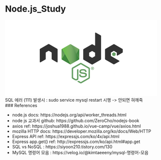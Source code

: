 # Node.js_Study  
<img src="nodejs.png"/>
<div>SQL 에러 (111) 발생시 : sudo service mysql restart 시행 -> 안되면 혀깨죽</div>
### References  
<ul>
	<li>node.js docs: https://nodejs.org/api/worker_threads.html</li>
	<li>node js 교과서 github: https://github.com/ZeroCho/nodejs-book</li>
	<li>axios ref: https://joshua1988.github.io/vue-camp/vue/axios.html</li>
	<li>mozilla HTTP docs: https://developer.mozilla.org/ko/docs/Web/HTTP</li>
	<li>Express API ref: https://expressjs.com/ko/4x/api.html</li>
	<li>Express app.get() ref: http://expressjs.com/ko/api.html#app.get</li>
	<li>SQL vs NoSQL : https://siyoon210.tistory.com/130</li>
	<li>MySQL 명령어 모음 : https://velog.io/@kimtaeeeny/mysql-명령어-모음</li>
</ul>
